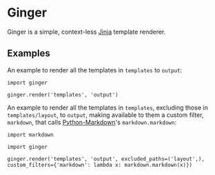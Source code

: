 # Ginger

Ginger is a simple, context-less [Jinja][] template renderer.

## Examples

An example to render all the templates in `templates` to `output`:

    import ginger

    ginger.render('templates', 'output')

An example to render all the templates in `templates`, excluding those in
`templates/layout`, to `output`, making available to them a custom filter,
`markdown`, that calls [Python-Markdown][]'s `markdown.markdown`:

    import markdown

    import ginger

    ginger.render('templates', 'output', excluded_paths=('layout',), custom_filters={'markdown': lambda x: markdown.markdown(x)})

[Python-Markdown]: http://www.freewisdom.org/projects/python-markdown/
[Jinja]: http://jinja.pocoo.org/

